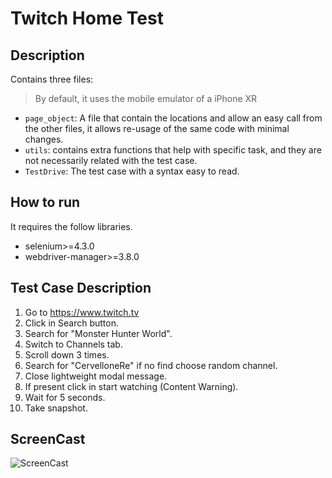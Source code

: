 # Twitch Home Test

## Description 

Contains three files:

> By default, it uses the mobile emulator of a iPhone XR

* `page_object`: A file that contain the locations and allow an easy call from the other files, it allows re-usage of the same code with minimal changes.
* `utils`: contains extra functions that help with specific task, and they are not necessarily related with the test case.
* `TestDrive`: The test case with a syntax easy to read.

## How to run 
It requires the follow libraries.

* selenium>=4.3.0
* webdriver-manager>=3.8.0

## Test Case Description
1. Go to https://www.twitch.tv
2. Click in Search button.
3. Search for "Monster Hunter World".
4. Switch to Channels tab.
5. Scroll down 3 times. 
6. Search for "CervelloneRe" if no find choose random channel.
7. Close lightweight modal message.
8. If present click in start watching (Content Warning).
9. Wait for 5 seconds.
10. Take snapshot.

## ScreenCast
![ScreenCast](images/screencast.gif)

